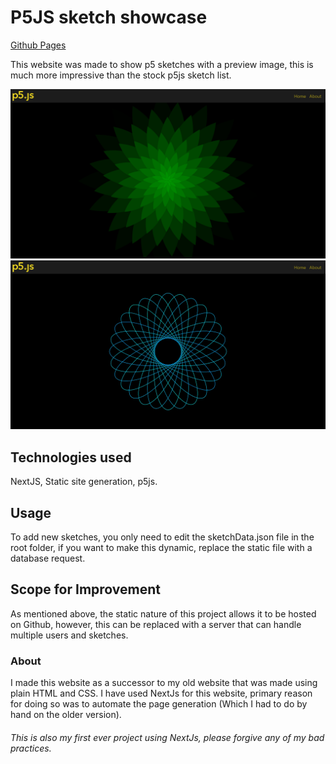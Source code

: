 # P5JS  sketch showcase

[Github Pages](https://jaydeep-p.github.io/p5-Showcase/)

This website was made to show p5 sketches with a preview image, this is much more impressive than the stock p5js sketch list. 

![demo image](./images/demo1.png)
![demo image](./images/demo2.png)


## Technologies used

NextJS, Static site generation, p5js.



## Usage

To add new sketches, you only need to edit the sketchData.json file in the root folder, if you want to make this dynamic, replace the static file with a database request.

## Scope for Improvement
As mentioned above, the static nature of this project allows it to be hosted on Github, however, this can be replaced with a server that can handle multiple users and sketches.

### About
I made this website as a successor to my old website that was made using plain HTML and CSS. I have used NextJs for this website, primary reason for doing so was to automate the page generation (Which I had to do by hand on the older version).

###### This is also my first ever project using NextJs, please forgive any of my bad practices.
